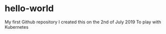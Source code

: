 # hello-world
My first Github repository
I created this on the 2nd of July 2019
To play with Kubernetes
